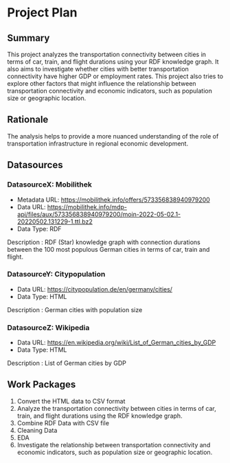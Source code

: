 # Project Plan

## Summary

This project analyzes the transportation connectivity between cities in terms of car, train, and flight durations using your RDF knowledge graph. It also aims to investigate whether cities with better transportation connectivity have higher GDP or employment rates. This project also tries to explore other factors that might influence the relationship between transportation connectivity and economic indicators, such as population size or geographic location. 
## Rationale

The analysis helps to provide a more nuanced understanding of the role of transportation infrastructure in regional economic development.

## Datasources


### DatasourceX: Mobilithek
* Metadata URL: https://mobilithek.info/offers/573356838940979200
* Data URL: https://mobilithek.info/mdp-api/files/aux/573356838940979200/moin-2022-05-02.1-20220502.131229-1.ttl.bz2
* Data Type: RDF

Description : RDF (Star) knowledge graph with connection durations between the 100 most populous German cities in terms of car, train and flight.

### DatasourceY: Citypopulation
* Data URL: https://citypopulation.de/en/germany/cities/
* Data Type: HTML

Description : German cities with population size

### DatasourceZ: Wikipedia
* Data URL: https://en.wikipedia.org/wiki/List_of_German_cities_by_GDP
* Data Type: HTML

Description : List of German cities by GDP

## Work Packages

1. Convert the HTML data to CSV format
2. Analyze the transportation connectivity between cities in terms of car, train, and flight durations using the RDF knowledge graph.
3. Combine RDF Data with CSV file
4. Cleaning Data 
5. EDA 
6. Investigate the relationship between transportation connectivity and economic indicators, such as population size or geographic location. 

[i1]: https://github.com/jvalue/2023-amse-template/issues/1
[i2]: https://github.com/jvalue/2023-amse-template/issues/2
[i3]: https://github.com/jvalue/2023-amse-template/issues/3
[i4]: https://github.com/jvalue/2023-amse-template/issues/4
[i5]: https://github.com/jvalue/2023-amse-template/issues/5
[i6]: https://github.com/jvalue/2023-amse-template/issues/6
